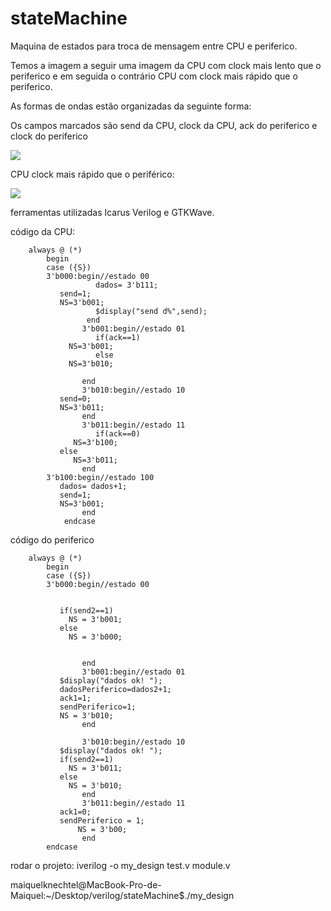 # stateMachine

Maquina de estados para troca de mensagem entre CPU e periferico.

Temos a imagem a seguir uma imagem da CPU com clock mais lento que o periferico e em seguida o contrário CPU com clock mais rápido que o periferico.

As formas de ondas estão organizadas da seguinte forma:

Os campos marcados são send da CPU,  clock da CPU, ack do periferico e clock do periferico


<img src='https://3.bp.blogspot.com/-3w2sATdUdGg/W4wpioSTQuI/AAAAAAAAD0w/P32bGNBzSy0eE2CTVjxosAfC6cRk-e-YACLcBGAs/s1600/Screen%2BShot%2B2018-09-02%2Bat%2B15.02.37.jpg'/>





CPU clock mais rápido que o periférico:

<img src='https://4.bp.blogspot.com/-9YXyvzgo0m0/W4wrX4z2AcI/AAAAAAAAD08/mbTgJGDrceIuYFmRCwlRSrxkt4MGLEMBACLcBGAs/s1600/Screen%2BShot%2B2018-09-02%2Bat%2B15.22.55.jpg'/>



ferramentas utilizadas Icarus Verilog e GTKWave.



código da CPU:


```
	always @ (*)
		begin
		case ({S})
		3'b000:begin//estado 00
                   dados= 3'b111;
		   send=1;
		   NS=3'b001;
             	   $display("send d%",send);
                 end     
                3'b001:begin//estado 01
              	   if(ack==1)   
		     NS=3'b001;
                   else
		     NS=3'b010;
		   
                end   
                3'b010:begin//estado 10
		   send=0;
		   NS=3'b011;
                end 
                3'b011:begin//estado 11
              	   if(ack==0)
		      NS=3'b100;
		   else
		      NS=3'b011;
                end
		3'b100:begin//estado 100
		   dados= dados+1;
		   send=1;
		   NS=3'b001;
                end 
			endcase
```



código do periferico

``` /***** NEXT STATE *****/
	always @ (*)
	    begin
		case ({S})
		3'b000:begin//estado 00	
		 
 	   
		   if(send2==1)
		     NS = 3'b001;
		   else
		     NS = 3'b000;

		 
                end     
                3'b001:begin//estado 01
		   $display("dados ok! ");
		   dadosPeriferico=dados2+1;
		   ack1=1;
		   sendPeriferico=1;
		   NS = 3'b010;
                end
		        
                3'b010:begin//estado 10
		   $display("dados ok! ");
		   if(send2==1)
		     NS = 3'b011;
		   else
		     NS = 3'b010;
                end   
                3'b011:begin//estado 11
		   ack1=0;
		   sendPeriferico = 1;
	           NS = 3'b00; 
                end   
		endcase
```

rodar o projeto: iverilog -o my_design  test.v module.v

  maiquelknechtel@MacBook-Pro-de-Maiquel:~/Desktop/verilog/stateMachine$./my_design 
